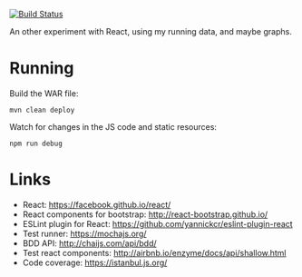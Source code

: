 [![Build Status](https://travis-ci.org/freongrr/run-dashboard.svg)](https://travis-ci.org/freongrr/run-dashboard)

An other experiment with React, using my running data, and maybe graphs.

Running
=======

Build the WAR file:

    mvn clean deploy

Watch for changes in the JS code and static resources:

    npm run debug

Links
=====

* React: https://facebook.github.io/react/
* React components for bootstrap: http://react-bootstrap.github.io/
* ESLint plugin for React: https://github.com/yannickcr/eslint-plugin-react
* Test runner: https://mochajs.org/
* BDD API: http://chaijs.com/api/bdd/
* Test react components: http://airbnb.io/enzyme/docs/api/shallow.html
* Code coverage: https://istanbul.js.org/

